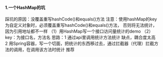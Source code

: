 #### 1.一个HashMap的坑
   踩坑的原因：没覆盖重写hashCode()和equals()方法
   注意：使用hashMap的key为自定义对象时，必须覆盖重写hashCode()和equals()方法，
        否则将无法统计，因为引用地址都不一样
   （1）用HashMap写一个接口访问量统计的demo
   （2）key：为接口名，方法名
        思路：1 通过api里调用统计方法统计  缺点，耦合度太高
             2 用Spring容器，写一个切面，把统计的东西移过去，通过拦截器（代理）拦截方法的调用，在调用该方法时统计 推荐
